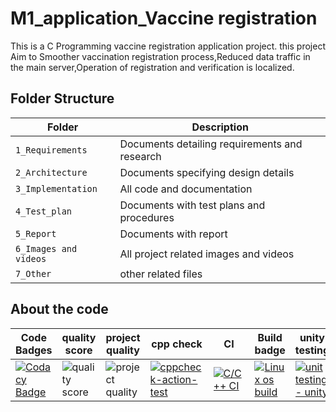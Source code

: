 # M1_application_Vaccine registration
This is a C Programming vaccine registration application project. this project  Aim to Smoother vaccination registration process,Reduced data traffic in the main server,Operation of registration and verification is localized.

## Folder Structure
|Folder             | Description |
|-------------------| -----------------------------------------|
| `1_Requirements`   | Documents detailing requirements and research|
| `2_Architecture`         | Documents specifying design details|
| `3_Implementation` | All code and documentation|
| `4_Test_plan`      | Documents with test plans and procedures|
| `5_Report`| Documents with report|
| `6_Images and videos`|All project related images and videos|
| `7_Other`| other related files|


## About the code
  | Code Badges  |    quality score  |   project quality | cpp check| CI| Build badge| unity testing|
 |--|--|--|--|--|--|--|
 | [![Codacy Badge](https://app.codacy.com/project/badge/Grade/6d21b22934e04538b8cc874aae377644)](https://www.codacy.com/gh/premalathabt/M1_application_Vaccineregist/dashboard?utm_source=github.com&amp;utm_medium=referral&amp;utm_content=premalathabt/M1_application_Vaccineregist&amp;utm_campaign=Badge_Grade)| ![quality score](https://api.codiga.io/project/29962/score/svg)|![project quality](https://api.codiga.io/project/29962/status/svg) | [![cppcheck-action-test](https://github.com/premalathabt/M1_application_Vaccineregist/actions/workflows/cppcheck.yml/badge.svg)](https://github.com/premalathabt/M1_application_Vaccineregist/actions/workflows/cppcheck.yml)| [![C/C++ CI](https://github.com/premalathabt/M1_application_Vaccineregist/actions/workflows/c_bulid.yml/badge.svg)](https://github.com/premalathabt/M1_application_Vaccineregist/actions/workflows/c_bulid.yml)| [![Linux os build](https://github.com/premalathabt/M1_application_Vaccineregist/actions/workflows/build.yml/badge.svg)](https://github.com/premalathabt/M1_application_Vaccineregist/actions/workflows/build.yml)| [![unit testing - unity](https://github.com/premalathabt/M1_application_Vaccineregist/actions/workflows/unittesting.yml/badge.svg)](https://github.com/premalathabt/M1_application_Vaccineregist/actions/workflows/unittesting.yml)|
